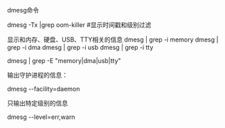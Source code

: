dmesg命令

dmesg -Tx |grep oom-killer  #显示时间戳和级别过滤

显示和内存、硬盘、USB、TTY相关的信息
dmesg | grep -i memory
dmesg | grep -i dma
dmesg | grep -i usb
dmesg | grep -i tty

dmesg | grep -E "memory|dma|usb|tty"


输出守护进程的信息：

dmesg --facility=daemon

只输出特定级别的信息

dmesg --level=err,warn

